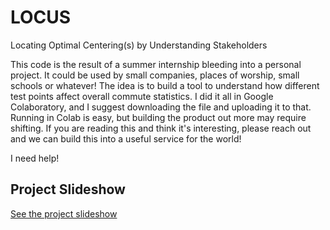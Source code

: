 # LOCUS
Locating Optimal Centering(s) by Understanding Stakeholders

This code is the result of a summer internship bleeding into a personal project. 
It could be used by small companies, places of worship, small schools or whatever!
The idea is to build a tool to understand how different test points affect overall commute statistics. 
I did it all in Google Colaboratory, and I suggest downloading the file and uploading it to that. 
Running in Colab is easy, but building the product out more may require shifting. 
If you are reading this and think it's interesting, please reach out and we can build this into a useful service for the world!


I need help!

## Project Slideshow
[See the project slideshow](./LOCUS_Pitch_Deck_8:7:24.pdf)
